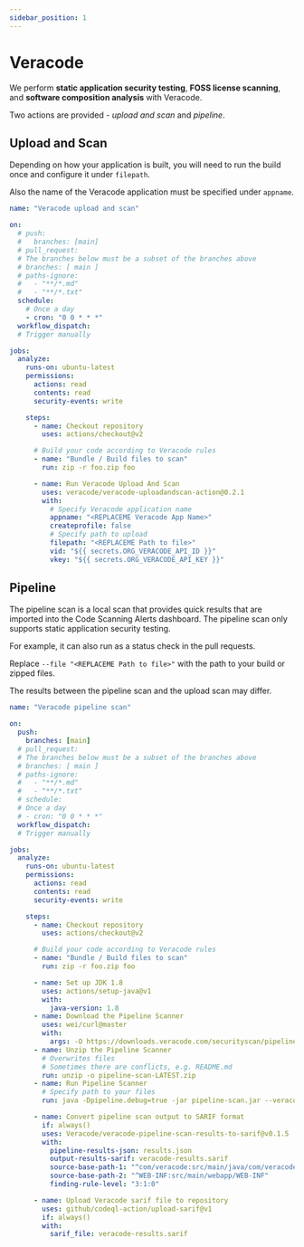 ```yaml
---
sidebar_position: 1
---
```


# Veracode

We perform **static application security testing**, **FOSS license scanning**, and **software composition analysis** with Veracode.

Two actions are provided - _upload and scan_ and _pipeline_.

## Upload and Scan

Depending on how your application is built, you will need to run the build once and configure it under `filepath`.

Also the name of the Veracode application must be specified under `appname`.

```yaml
name: "Veracode upload and scan"

on:
  # push:
  #   branches: [main]
  # pull_request:
  # The branches below must be a subset of the branches above
  # branches: [ main ]
  # paths-ignore:
  #   - "**/*.md"
  #   - "**/*.txt"
  schedule:
    # Once a day
    - cron: "0 0 * * *"
  workflow_dispatch:
  # Trigger manually

jobs:
  analyze:
    runs-on: ubuntu-latest
    permissions:
      actions: read
      contents: read
      security-events: write

    steps:
      - name: Checkout repository
        uses: actions/checkout@v2

      # Build your code according to Veracode rules
      - name: "Bundle / Build files to scan"
        run: zip -r foo.zip foo

      - name: Run Veracode Upload And Scan
        uses: veracode/veracode-uploadandscan-action@0.2.1
        with:
          # Specify Veracode application name
          appname: "<REPLACEME Veracode App Name>"
          createprofile: false
          # Specify path to upload
          filepath: "<REPLACEME Path to file>"
          vid: "${{ secrets.ORG_VERACODE_API_ID }}"
          vkey: "${{ secrets.ORG_VERACODE_API_KEY }}"
```

## Pipeline

The pipeline scan is a local scan that provides quick results that are imported into the Code Scanning Alerts dashboard. The pipeline scan only supports static application security testing.

For example, it can also run as a status check in the pull requests.

Replace `--file "<REPLACEME Path to file>"` with the path to your build or zipped files.

The results between the pipeline scan and the upload scan may differ.

```yaml
name: "Veracode pipeline scan"

on:
  push:
    branches: [main]
  # pull_request:
  # The branches below must be a subset of the branches above
  # branches: [ main ]
  # paths-ignore:
  #   - "**/*.md"
  #   - "**/*.txt"
  # schedule:
  # Once a day
  # - cron: "0 0 * * *"
  workflow_dispatch:
  # Trigger manually

jobs:
  analyze:
    runs-on: ubuntu-latest
    permissions:
      actions: read
      contents: read
      security-events: write

    steps:
      - name: Checkout repository
        uses: actions/checkout@v2

      # Build your code according to Veracode rules
      - name: "Bundle / Build files to scan"
        run: zip -r foo.zip foo

      - name: Set up JDK 1.8
        uses: actions/setup-java@v1
        with:
          java-version: 1.8
      - name: Download the Pipeline Scanner
        uses: wei/curl@master
        with:
          args: -O https://downloads.veracode.com/securityscan/pipeline-scan-LATEST.zip
      - name: Unzip the Pipeline Scanner
        # Overwrites files
        # Sometimes there are conflicts, e.g. README.md
        run: unzip -o pipeline-scan-LATEST.zip
      - name: Run Pipeline Scanner
        # Specify path to your files
        run: java -Dpipeline.debug=true -jar pipeline-scan.jar --veracode_api_id "${{secrets.ORG_VERACODE_API_ID}}" --veracode_api_key "${{secrets.ORG_VERACODE_API_KEY}}" --file "<REPLACEME Path to file>" --fail_on_severity="Very High, High" -jo true

      - name: Convert pipeline scan output to SARIF format
        if: always()
        uses: Veracode/veracode-pipeline-scan-results-to-sarif@v0.1.5
        with:
          pipeline-results-json: results.json
          output-results-sarif: veracode-results.sarif
          source-base-path-1: "^com/veracode:src/main/java/com/veracode"
          source-base-path-2: "^WEB-INF:src/main/webapp/WEB-INF"
          finding-rule-level: "3:1:0"

      - name: Upload Veracode sarif file to repository
        uses: github/codeql-action/upload-sarif@v1
        if: always()
        with:
          sarif_file: veracode-results.sarif
```
